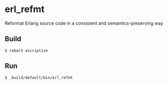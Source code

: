 erl_refmt
====

Reformat Erlang source code in a consistent and semantics-preserving way

Build
-----

    $ rebar3 escriptize

Run
---

    $ _build/default/bin/erl_refmt